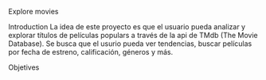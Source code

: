 Explore movies 

Introduction
La idea de este proyecto es que el usuario pueda analizar y explorar títulos de películas populars a través de la api de TMdb (The Movie Database). Se busca que el usurio pueda ver tendencias, buscar películas por fecha de estreno, calificación, géneros y más.

Objetives

